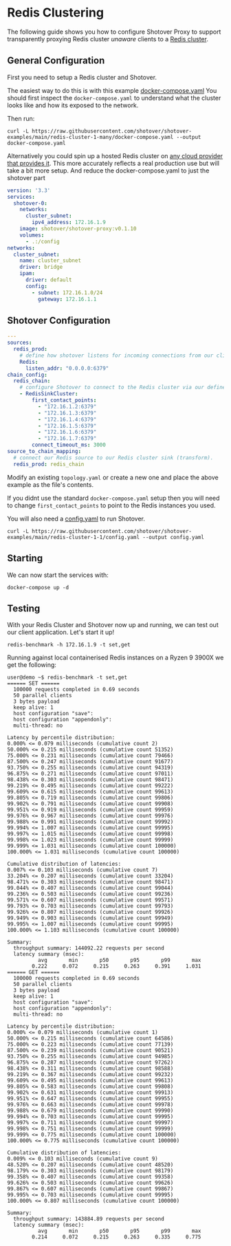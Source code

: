# Redis Clustering

The following guide shows you how to configure Shotover Proxy to support transparently proxying Redis cluster _unaware_ clients to a [Redis cluster](https://redis.io/topics/cluster-spec).

## General Configuration

First you need to setup a Redis cluster and Shotover.

The easiest way to do this is with this example [docker-compose.yaml](https://github.com/shotover/shotover-examples/blob/main/redis-cluster-1-many/docker-compose.yaml)
You should first inspect the `docker-compose.yaml` to understand what the cluster looks like and how its exposed to the network.

Then run:

```shell
curl -L https://raw.githubusercontent.com/shotover/shotover-examples/main/redis-cluster-1-many/docker-compose.yaml --output docker-compose.yaml
```

Alternatively you could spin up a hosted Redis cluster on [any cloud provider that provides it](https://www.instaclustr.com/products/managed-redis).
This more accurately reflects a real production use but will take a bit more setup.
And reduce the docker-compose.yaml to just the shotover part

```yaml
version: '3.3'
services:
  shotover-0:
    networks:
      cluster_subnet:
        ipv4_address: 172.16.1.9
    image: shotover/shotover-proxy:v0.1.10
    volumes:
      - .:/config
networks:
  cluster_subnet:
    name: cluster_subnet
    driver: bridge
    ipam:
      driver: default
      config:
        - subnet: 172.16.1.0/24
          gateway: 172.16.1.1
```

## Shotover Configuration

```yaml
---
sources:
  redis_prod:
    # define how shotover listens for incoming connections from our client application (`redis-benchmark`).
    Redis:
      listen_addr: "0.0.0.0:6379"
chain_config:
  redis_chain:
    # configure Shotover to connect to the Redis cluster via our defined contact points
    - RedisSinkCluster:
        first_contact_points:
          - "172.16.1.2:6379"
          - "172.16.1.3:6379"
          - "172.16.1.4:6379"
          - "172.16.1.5:6379"
          - "172.16.1.6:6379"
          - "172.16.1.7:6379"
        connect_timeout_ms: 3000
source_to_chain_mapping:
  # connect our Redis source to our Redis cluster sink (transform).
  redis_prod: redis_chain
```

Modify an existing `topology.yaml` or create a new one and place the above example as the file's contents.

If you didnt use the standard `docker-compose.yaml` setup then you will need to change `first_contact_points` to point to the Redis instances you used.

You will also need a [config.yaml](https://raw.githubusercontent.com/shotover/shotover-examples/main/redis-cluster-1-1/config.yaml) to run Shotover.

```shell
curl -L https://raw.githubusercontent.com/shotover/shotover-examples/main/redis-cluster-1-1/config.yaml --output config.yaml
```

## Starting

We can now start the services with:

```shell
docker-compose up -d
```

## Testing

With your Redis Cluster and Shotover now up and running, we can test out our client application. Let's start it up!

```console
redis-benchmark -h 172.16.1.9 -t set,get
```

Running against local containerised Redis instances on a Ryzen 9 3900X we get the following:

```console
user@demo ~$ redis-benchmark -t set,get
====== SET ======                                                     
  100000 requests completed in 0.69 seconds
  50 parallel clients
  3 bytes payload
  keep alive: 1
  host configuration "save": 
  host configuration "appendonly": 
  multi-thread: no

Latency by percentile distribution:
0.000% <= 0.079 milliseconds (cumulative count 2)
50.000% <= 0.215 milliseconds (cumulative count 51352)
75.000% <= 0.231 milliseconds (cumulative count 79466)
87.500% <= 0.247 milliseconds (cumulative count 91677)
93.750% <= 0.255 milliseconds (cumulative count 94319)
96.875% <= 0.271 milliseconds (cumulative count 97011)
98.438% <= 0.303 milliseconds (cumulative count 98471)
99.219% <= 0.495 milliseconds (cumulative count 99222)
99.609% <= 0.615 milliseconds (cumulative count 99613)
99.805% <= 0.719 milliseconds (cumulative count 99806)
99.902% <= 0.791 milliseconds (cumulative count 99908)
99.951% <= 0.919 milliseconds (cumulative count 99959)
99.976% <= 0.967 milliseconds (cumulative count 99976)
99.988% <= 0.991 milliseconds (cumulative count 99992)
99.994% <= 1.007 milliseconds (cumulative count 99995)
99.997% <= 1.015 milliseconds (cumulative count 99998)
99.998% <= 1.023 milliseconds (cumulative count 99999)
99.999% <= 1.031 milliseconds (cumulative count 100000)
100.000% <= 1.031 milliseconds (cumulative count 100000)

Cumulative distribution of latencies:
0.007% <= 0.103 milliseconds (cumulative count 7)
33.204% <= 0.207 milliseconds (cumulative count 33204)
98.471% <= 0.303 milliseconds (cumulative count 98471)
99.044% <= 0.407 milliseconds (cumulative count 99044)
99.236% <= 0.503 milliseconds (cumulative count 99236)
99.571% <= 0.607 milliseconds (cumulative count 99571)
99.793% <= 0.703 milliseconds (cumulative count 99793)
99.926% <= 0.807 milliseconds (cumulative count 99926)
99.949% <= 0.903 milliseconds (cumulative count 99949)
99.995% <= 1.007 milliseconds (cumulative count 99995)
100.000% <= 1.103 milliseconds (cumulative count 100000)

Summary:
  throughput summary: 144092.22 requests per second
  latency summary (msec):
          avg       min       p50       p95       p99       max
        0.222     0.072     0.215     0.263     0.391     1.031
====== GET ======                                                     
  100000 requests completed in 0.69 seconds
  50 parallel clients
  3 bytes payload
  keep alive: 1
  host configuration "save": 
  host configuration "appendonly": 
  multi-thread: no

Latency by percentile distribution:
0.000% <= 0.079 milliseconds (cumulative count 1)
50.000% <= 0.215 milliseconds (cumulative count 64586)
75.000% <= 0.223 milliseconds (cumulative count 77139)
87.500% <= 0.239 milliseconds (cumulative count 90521)
93.750% <= 0.255 milliseconds (cumulative count 94985)
96.875% <= 0.287 milliseconds (cumulative count 97262)
98.438% <= 0.311 milliseconds (cumulative count 98588)
99.219% <= 0.367 milliseconds (cumulative count 99232)
99.609% <= 0.495 milliseconds (cumulative count 99613)
99.805% <= 0.583 milliseconds (cumulative count 99808)
99.902% <= 0.631 milliseconds (cumulative count 99913)
99.951% <= 0.647 milliseconds (cumulative count 99955)
99.976% <= 0.663 milliseconds (cumulative count 99978)
99.988% <= 0.679 milliseconds (cumulative count 99990)
99.994% <= 0.703 milliseconds (cumulative count 99995)
99.997% <= 0.711 milliseconds (cumulative count 99997)
99.998% <= 0.751 milliseconds (cumulative count 99999)
99.999% <= 0.775 milliseconds (cumulative count 100000)
100.000% <= 0.775 milliseconds (cumulative count 100000)

Cumulative distribution of latencies:
0.009% <= 0.103 milliseconds (cumulative count 9)
48.520% <= 0.207 milliseconds (cumulative count 48520)
98.179% <= 0.303 milliseconds (cumulative count 98179)
99.358% <= 0.407 milliseconds (cumulative count 99358)
99.626% <= 0.503 milliseconds (cumulative count 99626)
99.867% <= 0.607 milliseconds (cumulative count 99867)
99.995% <= 0.703 milliseconds (cumulative count 99995)
100.000% <= 0.807 milliseconds (cumulative count 100000)

Summary:
  throughput summary: 143884.89 requests per second
  latency summary (msec):
          avg       min       p50       p95       p99       max
        0.214     0.072     0.215     0.263     0.335     0.775
```
